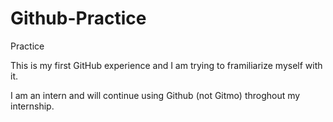 # Github-Practice
Practice
<p> This is my first GitHub experience and I am trying to framiliarize myself with it. </p>
I am an intern and will continue using Github (not Gitmo) throghout my internship.
